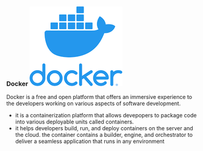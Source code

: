 ### Docker ![docker](img/logo.png)
Docker is a free and open platform that offers an immersive experience to the developers working on various aspects of software development. 
 * it is a containerization platform that allows  devepopers to package code into various deployable units called containers. 
 *  it helps developers build, run, and deploy containers on the server and the cloud. the container contains a builder, engine, and orchestrator to deliver a seamless application that runs in any environment 